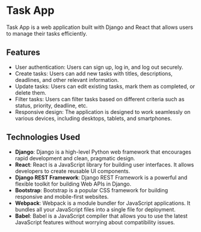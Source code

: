 # Task App

Task App is a web application built with Django and React that allows users to manage their tasks efficiently.

## Features

- User authentication: Users can sign up, log in, and log out securely.
- Create tasks: Users can add new tasks with titles, descriptions, deadlines, and other relevant information.
- Update tasks: Users can edit existing tasks, mark them as completed, or delete them.
- Filter tasks: Users can filter tasks based on different criteria such as status, priority, deadline, etc.
- Responsive design: The application is designed to work seamlessly on various devices, including desktops, tablets, and smartphones.

## Technologies Used

- **Django**: Django is a high-level Python web framework that encourages rapid development and clean, pragmatic design.
- **React**: React is a JavaScript library for building user interfaces. It allows developers to create reusable UI components.
- **Django REST Framework**: Django REST Framework is a powerful and flexible toolkit for building Web APIs in Django.
- **Bootstrap**: Bootstrap is a popular CSS framework for building responsive and mobile-first websites.
- **Webpack**: Webpack is a module bundler for JavaScript applications. It bundles all your JavaScript files into a single file for deployment.
- **Babel**: Babel is a JavaScript compiler that allows you to use the latest JavaScript features without worrying about compatibility issues.
